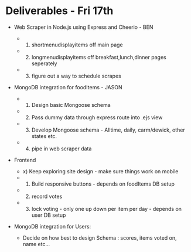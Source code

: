 # Deliverables - Fri 17th

* Web Scraper in Node.js using Express and Cheerio - BEN
    * 1) shortmenudisplayitems off main page
    * 2) longmenudisplayitems off breakfast,lunch,dinner pages seperately
    * 3) figure out a way to schedule scrapes

* MongoDB integration for foodItems - JASON
    * 1) Design basic Mongoose schema
    * 2) Pass dummy data through express route into .ejs view
    * 3) Develop Mongoose schema - Alltime, daily, carm/dewick, other states etc.
    * 4) pipe in web scraper data

* Frontend
    * x) Keep exploring site design - make sure things work on mobile
    * 1) Build responsive buttons - depends on foodItems DB setup
    * 2) record votes
    * 3) lock voting - only one up down per item per day - depends on user DB setup

* MongoDB integration for Users:
    * Decide on how best to design Schema : scores, items voted on, name etc...
